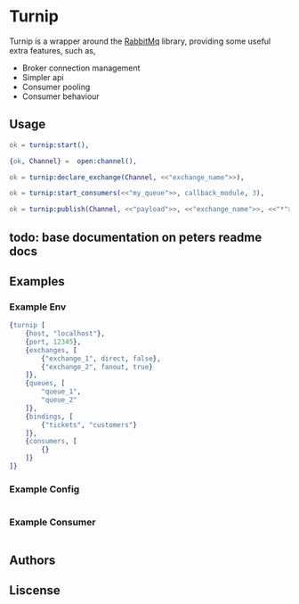 
# Turnip

Turnip is a wrapper around the [RabbitMq](https://github.com/rabbitmq/rabbitmq-erlang-client) library, providing some useful extra features, such as,

- Broker connection management
- Simpler api
- Consumer pooling
- Consumer behaviour

## Usage

```erlang
ok = turnip:start(),

{ok, Channel} =  open:channel(),

ok = turnip:declare_exchange(Channel, <<"exchange_name">>),

ok = turnip:start_consumers(<<"my_queue">>, callback_module, 3),

ok = turnip:publish(Channel, <<"payload">>, <<"exchange_name">>, <<"*">>).
```

## todo: base documentation on peters readme docs

## Examples

### Example Env

```erlang
{turnip [
    {host, "localhost"},
    {port, 12345},
    {exchanges, [
        {"exchange_1", direct, false},
        {"exchange_2", fanout, true}
    ]},
    {queues, [
        "queue_1",
        "queue_2"
    ]},
    {bindings, [
        {"tickets", "customers"}
    ]},
    {consumers, [
        {}
    ]}
]}
```


### Example Config

```erlang
```


### Example Consumer

```erlang
```



## Authors

## Liscense
